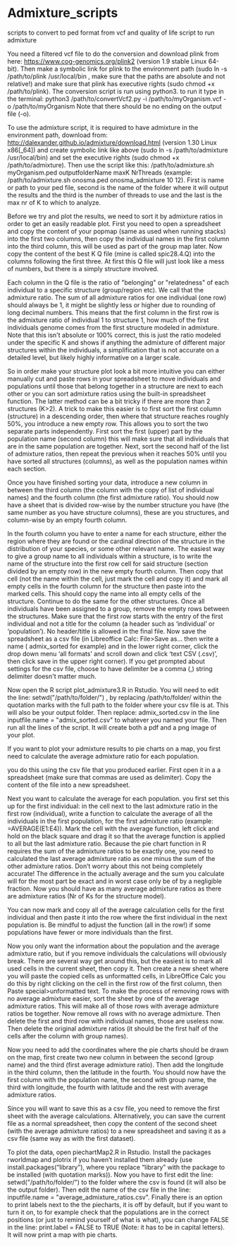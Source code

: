 # Admixture_scripts
scripts to convert to ped format from vcf and quality of life script to run admixture

You need a filtered vcf file to do the conversion and download plink from here: https://www.cog-genomics.org/plink2 (version 1.9 stable Linux 64-bit). Then make a symbolic link for plink to the environment path (sudo ln -s /path/to/plink /usr/local/bin , make sure that the paths are absolute and not relative!) and make sure that plink has executive rights (sudo chmod +x /path/to/plink). The conversion script is run using python3. to run it type in the terminal: python3 /path/to/convertVcf2.py -i /path/to/myOrganism.vcf -o /path/to/myOrganism
Note that there should be no ending on the output file (-o).

To use the admixture script, it is required to have admixture in the environment path, download from: http://dalexander.github.io/admixture/download.html (version 1.30 Linux x86[\_64]) and create symbolic link like above (sudo ln -s /path/to/admixture /usr/local/bin) and set the executive rights (sudo chmod +x /path/to/admixture). Then use the script like this: /path/to/admixture.sh myOrganism.ped outputfolderName maxK NrThreads (example: /path/to/admixture.sh onosma.ped onosma_admixture 10 12). First is name or path to your ped file, second is the name of the folder where it will output the results and the third is the number of threads to use and the last is the max nr of K to which to analyze.

Before we try and plot the results, we need to sort it by admixture ratios in order to get an easily readable plot. First you need to open a spreadsheet and copy the content of your popmap (same as used when running stacks) into the first two columns, then copy the individual names in the first column into the third column, this will be used as part of the group map later. Now copy the content of the best K Q file (mine is called spic28.4.Q) into the columns following the first three. At first this Q file will just look like a mess of numbers, but there is a simply structure involved. 

Each column in the Q file is the ratio of "belonging" or "relatedness" of each individual to a specific structure (group/region etc). We call that the admixture ratio. The sum of all admixture ratios for one individual (one row) should always be 1, it might be slightly less or higher due to rounding of long decimal numbers. This means that the first column in the first row is the admixture ratio of individual 1 to structure 1, how much of the first individuals genome comes from the first structure modeled in admixture. Note that this isn't absolute or 100% correct, this is just the ratio modeled under the specific K and shows if anything the admixture of different major structures within the individuals, a simplification that is not accurate on a detailed level, but likely highly informative on a larger scale.

So in order make your structure plot look a bit more intuitive you can either manually cut and paste rows in your spreadsheet to move individuals and populations until those that belong together in a structure are next to each other or you can sort admixture ratios using the built-in spreadsheet function. The latter method can be a bit tricky if there are more than 2 structures (K>2). A trick to make this easier is to first sort the first column (structure) in a descending order, then where that structure reaches roughly 50%, you introduce a new empty row. This allows you to sort the two separate parts independently. First sort the first (upper) part by the population name (second column) this will make sure that all individuals that are in the same population are together. Next, sort the second half of the list of admixture ratios, then repeat the previous when it reaches 50% until you have sorted all structures (columns), as well as the population names within each section.

Once you have finished sorting your data, introduce a new column in between the third column (the column with the copy of list of individual names) and the fourth column (the first admixture ratio). You should now have a sheet that is divided row-wise by the number structure you have (the same number as you have structure columns), these are you structures, and column-wise by an empty fourth column.

In the fourth column you have to enter a name for each structure, either the region where they are found or the cardinal direction of the structure in the distribution of your species, or some other relevant name. The easiest way to give a group name to all individuals within a structure, is to write the name of the structure into the first row cell for said structure (section divided by an empty row) in the new empty fourth column. Then copy that cell (not the name within the cell, just mark the cell and copy it) and mark all empty cells in the fourth column for the structure then paste into the marked cells. This should copy the name into all empty cells of the structure. Continue to do the same for the other structures. Once all individuals have been assigned to a group, remove the empty rows between the structures. Make sure that the first row starts with the entry of the first individual and not a title for the column (a header such as ‘individual’ or ‘population’). No header/title is allowed in the final file. Now save the spreadsheet as a csv file (in Libreoffice Calc: File>Save as… then write a name ( admix_sorted for example) and in the lower right corner, click the drop down menu ‘all formats’ and scroll down and click ‘text CSV (.csv)’, then click save in the upper right corner). If you get prompted about settings for the csv file, choose to have delimiter be a comma (,) string delimiter doesn't matter much.

Now open the R script plot_admixture3.R in Rstudio. You will need to edit the line: setwd("/path/to/folder/") , by replacing /path/to/folder/ within the quotation marks with the full path to the folder where your csv file is at. This will also be your output folder. Then replace: admix_sorted.csv in the line inputfile.name = "admix_sorted.csv" to whatever you named your file. Then run all the lines of the script. It will create both a pdf and a png image of your plot.

If you want to plot your admixture results to pie charts on a map, you first need to calculate the average admixture ratio for each population.

you do this using the csv file that you produced earlier. First open it in a a spreadsheet (make sure that commas are used as delimiter). Copy the content of the file into a new spreadsheet. 

Next you want to calculate the average for each population. you first set this up for the first individual: in the cell next to the last admixture ratio in the first row (individual), write a function to calculate the average of all the individuals in the first population, for the first admixture ratio (example: =AVERAGE(E1:E4)). Mark the cell with the average function, left click and hold on the black square and drag it so that the average function is applied to all but the last admixture ratio. Because the pie chart function in R requires the sum of the admixture ratios to be exactly one, you need to calculated the last average admixture ratio as one minus the sum of the other admixture ratios. Don’t worry about this not being completely accurate! The difference in the actually average and the sum you calculate will for the most part be exact and in worst case only be of by a negligible fraction. Now you should have as many average admixture ratios as there are admixture ratios (Nr of Ks for the structure model).

You can now mark and copy all of the average calculation cells for the first individual and then paste it into the row where the first individual in the next population is. Be mindful to adjust the function (all in the row!) if some populations have fewer or more individuals than the first.

Now you only want the information about the population and the average admixture ratio, but if you remove individuals the calculations will obviously break. There are several way get around this, but the easiest is to mark all used cells in the current sheet, then copy it. Then create a new sheet where you will paste the copied cells as unformatted cells, in LibreOffice Calc you do this by right clicking on the cell in the first row of the first column, then Paste special>unformatted text. To make the process of removing rows with no average admixture easier, sort the sheet by one of the average admixture ratios. This will make all of those rows with average admixture ratios be together. Now remove all rows with no average admixture. Then delete the first and third row with individual names, those are useless now. Then delete the original admixture ratios (it should be the first half of the cells after the column with group names). 

Now you need to add the coordinates where the pie charts should be drawn on the map, first create two new column in between the second (group name) and the third (first average admixture ratio). Then add the longitude in the third column, then the latitude in the fourth. You should now have the first column with the population name, the second with group name, the third with longitude, the fourth with latitude and the rest with average admixture ratios.

Since you will want to save this as a csv file, you need to remove the first sheet with the average calculations. Alternatively, you can save the current file as a normal spreadsheet, then copy the content of the second sheet (with the average admixture ratios) to a new spreadsheet and saving it as a csv file (same way as with the first dataset).

To plot the data, open piechartMap2.R in Rstudio. Install the packages rworldmap and plotrix if you haven’t installed them already (use install.packages(“library”), where you replace “library” with the package to be installed (with quotation marks)). Now you have to first edit the line: setwd("/path/to/folder/") to the folder where the csv is found (it will also be the output folder). Then edit the name of the csv file in the line: inputfile.name = "average_admixture_ratios.csv". Finally there is an option to print labels next to the the piecharts, it is off by default, but if you want to turn it on, to for example check that the populations are in the correct positions (or just to remind yourself of what is what), you can change FALSE in the line: print.label = FALSE  to TRUE (Note: it has to be in capital letters). It will now print a map with pie charts.
